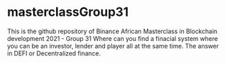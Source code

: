# masterclassGroup31
This is the github repository of Binance African Masterclass in Blockchain development 2021 - Group 31
Where can you find a finacial system where you can be an investor, lender and player all at the same time. The answer in DEFI or Decentralized finance.